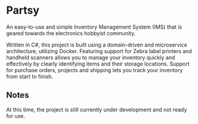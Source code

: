 # Partsy

An easy-to-use and simple Inventory Management System (IMS) that is geared towards the electronics hobbyist community.

Written in C#, this project is built using a domain-driven and microservice architecture, utilizing Docker. Featuring support for Zebra label printers and handheld scanners allows you to manage your inventory quickly and effectively by clearly identifying items and their storage locations. Support for purchase orders, projects and shipping lets you track your inventory from start to finish.

## Notes

At this time, the project is still currently under development and not ready for use.
